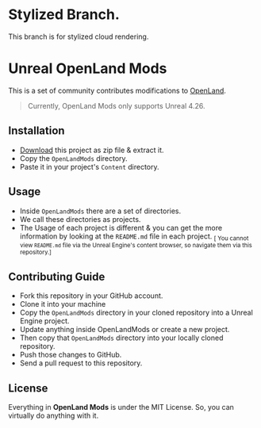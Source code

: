 # Stylized Branch.


This branch is for stylized cloud rendering.









# Unreal OpenLand Mods

This is a set of community contributes modifications to [OpenLand](https://www.unrealengine.com/marketplace/en-US/product/openland-customizable-landscape-auto-material).

> Currently, OpenLand Mods only supports Unreal 4.26.

## Installation

* [Download](https://github.com/GameDev4K/unreal-openland-mods/archive/refs/heads/master.zip) this project as zip file & extract it.
* Copy the `OpenLandMods` directory.
* Paste it in your project's `Content` directory.

## Usage

* Inside `OpenLandMods` there are a set of directories.
* We call these directories as projects.
* The Usage of each project is different & you can get the more information by looking at the `README.md` file in each project.
<sub>[ You cannot view `README.md` file via the Unreal Engine's content browser, so navigate them via this repository.]</sub>

## Contributing Guide

* Fork this repository in your GitHub account.
* Clone it into your machine
* Copy the `OpenLandMods` directory in your cloned repository into a Unreal Engine project.
* Update anything inside OpenLandMods or create a new project.
* Then copy that `OpenLandMods` directory into your locally cloned repository.
* Push those changes to GitHub.
* Send a pull request to this repository.

## License

Everything in **OpenLand Mods** is under the MIT License. So, you can virtually do anything with it.
